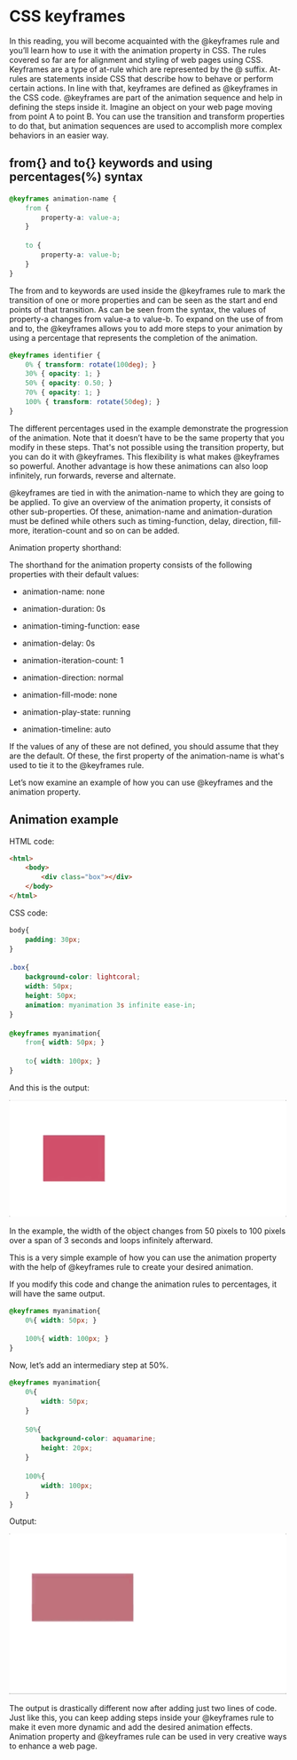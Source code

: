 # CSS keyframes

In this reading, you will become acquainted with the @keyframes rule and you’ll learn how to use it with the animation property in CSS. The rules covered so far are for alignment and styling of web pages using CSS. Keyframes are a type of at-rule which are represented by the @ suffix. At-rules are statements inside CSS that describe how to behave or perform certain actions. In line with that, keyframes are defined as @keyframes in the CSS code. @keyframes are part of the animation sequence and help in defining the steps inside it. Imagine an object on your web page moving from point A to point B. You can use the transition and transform properties to do that, but animation sequences are used to accomplish more complex behaviors in an easier way.

## from{} and to{} keywords and using percentages(%) syntax

```css
@keyframes animation-name { 
    from { 
        property-a: value-a; 
    } 

    to {
        property-a: value-b; 
    } 
}
```

The from and to keywords are used inside the @keyframes rule to mark the transition of one or more properties and can be seen as the start and end points of that transition. As can be seen from the syntax, the values of property-a changes from value-a to value-b. To expand on the use of from and to, the @keyframes allows you to add more steps to your animation by using a percentage that represents the completion of the animation.

```css
@keyframes identifier { 
    0% { transform: rotate(100deg); } 
    30% { opacity: 1; } 
    50% { opacity: 0.50; } 
    70% { opacity: 1; } 
    100% { transform: rotate(50deg); }
}
```

The different percentages used in the example demonstrate the progression of the animation. Note that it doesn’t have to be the same property that you modify in these steps. That's not possible using the transition property, but you can do it with @keyframes. This flexibility is what makes @keyframes so powerful. Another advantage is how these animations can also loop infinitely, run forwards, reverse and alternate.

@keyframes are tied in with the animation-name to which they are going to be applied. To give an overview of the animation property, it consists of other sub-properties. Of these, animation-name and animation-duration must be defined while others such as timing-function, delay, direction, fill-more, iteration-count and so on can be added. 

Animation property shorthand:

The shorthand for the animation property consists of the following properties with their default values:

- animation-name: none 

- animation-duration: 0s 

- animation-timing-function: ease 

- animation-delay: 0s 

- animation-iteration-count: 1 

- animation-direction: normal 

- animation-fill-mode: none 

- animation-play-state: running 

- animation-timeline: auto 

If the values of any of these are not defined, you should assume that they are the default. Of these, the first property of the animation-name is what's used to tie it to the @keyframes rule.

Let’s now examine an example of how you can use @keyframes and the animation property. 

## Animation example

HTML code:
```html
<html>
    <body> 
        <div class="box"></div> 
    </body> 
</html> 
```

CSS code:
```css
body{ 
    padding: 30px;
} 

.box{ 
    background-color: lightcoral; 
    width: 50px; 
    height: 50px; 
    animation: myanimation 3s infinite ease-in; 
} 

@keyframes myanimation{ 
    from{ width: 50px; } 
    
    to{ width: 100px; } 
}
```

And this is the output:

<img src="../../Images/gifs/gif1.gif" width="500">

In the example, the width of the object changes from 50 pixels to 100 pixels over a span of 3 seconds and loops infinitely afterward. 

This is a very simple example of how you can use the animation property with the help of @keyframes rule to create your desired animation.

If you modify this code and change the animation rules to percentages, it will have the same output.

```css
@keyframes myanimation{
    0%{ width: 50px; }

    100%{ width: 100px; }
}
```

Now, let’s add an intermediary step at 50%. 

```css
@keyframes myanimation{
    0%{
        width: 50px; 
    }

    50%{
        background-color: aquamarine;
        height: 20px;
    }

    100%{
        width: 100px;
    }
}
```

Output:

<img src="../../Images/gifs/gif2.gif" width="500">

The output is drastically different now after adding just two lines of code. Just like this, you can keep adding steps inside your @keyframes rule to make it even more dynamic and add the desired animation effects. Animation property and @keyframes rule can be used in very creative ways to enhance a web page.